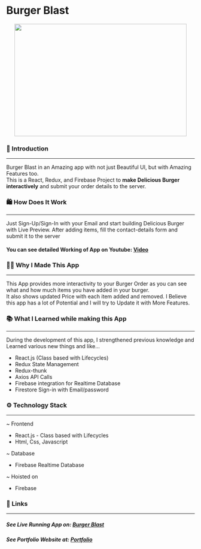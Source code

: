 # Burger Blast
<p align="center">
  <img width="460" height="300" src="https://i.ibb.co/frvJLvf/burger.png">
</p>

### 🌟 Introduction 
--- 
Burger Blast in an Amazing app with not just Beautiful UI, but with Amazing Features too.<br/>
This is a React, Redux, and Firebase Project to <strong>make Delicious Burger interactively</strong> and submit your order details to the server.

### 🛍️ How Does It Work
---
Just Sign-Up/Sign-In with your Email and start building Delicious Burger with Live Preview.
After adding items, fill the contact-details form and submit it to the server

#### You can see detailed Working of App on Youtube: [Video](https://youtu.be/LrZ9xbln95Y "Video")

### 👨‍💻 Why I Made This App
---
This App provides more interactivity to your Burger Order as you can see what and how much items you have added in your burger.<br/>
It also shows updated Price with each item added and removed.
I Believe this app has a lot of Potential and I will try to Update it with More Features.

### 📚 What I Learned while making this App
---
During the development of this app, I strengthened previous knowledge and  Learned various new things and like...
- React.js (Class based with Lifecycles)
- Redux State Management
- Redux-thunk
- Axios API Calls
- Firebase integration for Realtime Database
- Firestore Sign-in with Email/password


### ⚙️ Technology Stack
---
~ Frontend 
- React.js - Class based with Lifecycles
- Html, Css, Javascript

~ Database
- Firebase Realtime Database

~ Hoisted on
- Firebase


### 🔗 Links 
---
##### See Live Running App on:  [Burger Blast](https://burger-blast.web.app/ "Burger Blast")
##### See Portfolio Website at: [Portfolio](https://devdude.web.app/ "Portfolio")
 



